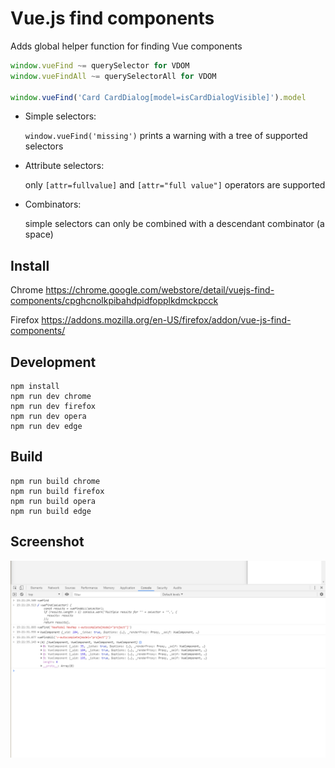 # Vue.js find components

Adds global helper function for finding Vue components

```js
window.vueFind ~= querySelector for VDOM
window.vueFindAll ~= querySelectorAll for VDOM

window.vueFind('Card CardDialog[model=isCardDialogVisible]').model
```

- Simple selectors:

    `window.vueFind('missing')` prints a warning with a tree of supported selectors

- Attribute selectors:

    only `[attr=fullvalue]` and `[attr="full value"]` operators are supported

- Combinators:

    simple selectors can only be combined with a descendant combinator (a space)


## Install

Chrome https://chrome.google.com/webstore/detail/vuejs-find-components/cpghcnolkpibahdpidfopplkdmckpcck

Firefox https://addons.mozilla.org/en-US/firefox/addon/vue-js-find-components/

## Development

    npm install
    npm run dev chrome
    npm run dev firefox
    npm run dev opera
    npm run dev edge

## Build

    npm run build chrome
    npm run build firefox
    npm run build opera
    npm run build edge

## Screenshot

![Console](./console.png)
